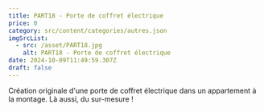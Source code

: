 ```yaml
---
title: PART18 - Porte de coffret électrique
price: 0
category: src/content/categories/autres.json
imgSrcList:
  - src: /asset/PART18.jpg
    alt: PART18 - Porte de coffret électrique
date: 2024-10-09T11:49:59.307Z
draft: false
---
```


Création originale d'une porte de coffret électrique dans un appartement à la montage. Là aussi, du sur-mesure !
